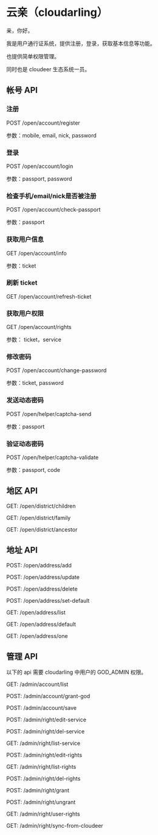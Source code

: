 # 云亲（cloudarling）

亲，你好。

我是用户通行证系统，提供注册，登录，获取基本信息等功能。

也提供简单权限管理。

同时也是 cloudeer 生态系统一员。


## 帐号 API

### 注册

POST /open/account/register

参数：mobile, email, nick, password


### 登录

POST /open/account/login

参数：passport, password

### 检查手机/email/nick是否被注册

POST /open/account/check-passport

参数：passport

### 获取用户信息

GET /open/account/info

参数：ticket

### 刷新 ticket

GET /open/account/refresh-ticket


### 获取用户权限

GET /open/account/rights

参数： ticket，service

### 修改密码

POST /open/account/change-password

参数：ticket, password

### 发送动态密码

POST /open/helper/captcha-send

参数：passport

### 验证动态密码

POST /open/helper/captcha-validate

参数：passport, code




## 地区 API

GET:  /open/district/children

GET:  /open/district/family

GET:  /open/district/ancestor




## 地址 API

POST: /open/address/add

POST: /open/address/update

POST: /open/address/delete

POST: /open/address/set-default

GET:  /open/address/list

GET:  /open/address/default

GET:  /open/address/one



## 管理 API

以下的 api 需要 cloudarling 中用户的 GOD_ADMIN 权限。

GET:  /admin/account/list

POST: /admin/account/grant-god

POST: /admin/account/save

POST: /admin/right/edit-service

POST: /admin/right/del-service

GET:  /admin/right/list-service

POST: /admin/right/edit-rights

GET:  /admin/right/list-rights

POST: /admin/right/del-rights

POST: /admin/right/grant

POST: /admin/right/ungrant

GET:  /admin/right/user-rights

GET:  /admin/right/sync-from-cloudeer

